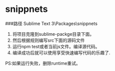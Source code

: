 # snippnets
###路径 Sublime Text 3\Packages\snippnets

1. 将项目克隆到sublime-packge目录下面。
2. 然后根据规则编写src下面的源码文件
3. 运行npm test或者当前js文件。编译源代码。
4. 编译成功后就可以使用享受快速编写代码的乐趣了.

PS:如果运行失败，删除runtime重试。
